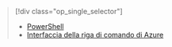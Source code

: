 > [!div class="op_single_selector"]
> * [PowerShell](../articles/virtual-network/virtual-networks-create-nsg-classic-ps.md)
> * [Interfaccia della riga di comando di Azure](../articles/virtual-network/virtual-networks-create-nsg-classic-cli.md)
> 
> 

<!---HONumber=AcomDC_0323_2016-->